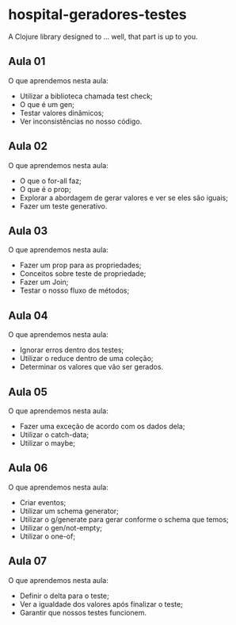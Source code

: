 # hospital-geradores-testes

A Clojure library designed to ... well, that part is up to you.

## Aula 01
O que aprendemos nesta aula:

- Utilizar a biblioteca chamada test check;
- O que é um gen;
- Testar valores dinâmicos;
- Ver inconsistências no nosso código.

## Aula 02

O que aprendemos nesta aula:

- O que o for-all faz;
- O que é o prop;
- Explorar a abordagem de gerar valores e ver se eles são iguais;
- Fazer um teste generativo.

## Aula 03

O que aprendemos nesta aula:

- Fazer um prop para as propriedades;
- Conceitos sobre teste de propriedade;
- Fazer um Join;
- Testar o nosso fluxo de métodos;

## Aula 04

O que aprendemos nesta aula:

- Ignorar erros dentro dos testes;
- Utilizar o reduce dentro de uma coleção;
- Determinar os valores que vão ser gerados.

## Aula 05

O que aprendemos nesta aula:

- Fazer uma exceção de acordo com os dados dela;
- Utilizar o catch-data;
- Utilizar o maybe;

## Aula 06

O que aprendemos nesta aula:

- Criar eventos;
- Utilizar um schema generator;
- Utilizar o g/generate para gerar conforme o schema que temos;
- Utilizar o gen/not-empty;
- Utilizar o one-of;


## Aula 07

O que aprendemos nesta aula:

- Definir o delta para o teste;
- Ver a igualdade dos valores após finalizar o teste;
- Garantir que nossos testes funcionem.
